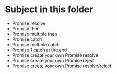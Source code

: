 # Subject in this folder

-   Promise.resolve
-   Promise then
-   Promise multiple then
-   Promise catch
-   Promise multiple catch
-   Promise 1 catch at the end
-   Promise create your own Promise resolve
-   Promise create your own Promise reject
-   Promise create your own Promise resolve/reject
